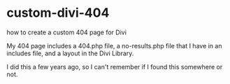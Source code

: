 # custom-divi-404
how to create a custom 404 page for Divi

My 404 page includes a 404.php file, a no-results.php file that I have in an includes file, and a layout in the Divi Library. 

I did this a few years ago, so I can't remember if I found this somewhere or not. 
